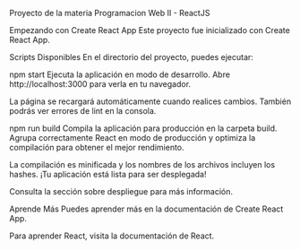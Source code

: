 Proyecto de la materia Programacion Web II - ReactJS


Empezando con Create React App
Este proyecto fue inicializado con Create React App.

Scripts Disponibles
En el directorio del proyecto, puedes ejecutar:

npm start
Ejecuta la aplicación en modo de desarrollo.
Abre http://localhost:3000 para verla en tu navegador.

La página se recargará automáticamente cuando realices cambios.
También podrás ver errores de lint en la consola.

npm run build
Compila la aplicación para producción en la carpeta build.
Agrupa correctamente React en modo de producción y optimiza la compilación para obtener el mejor rendimiento.

La compilación es minificada y los nombres de los archivos incluyen los hashes.
¡Tu aplicación está lista para ser desplegada!

Consulta la sección sobre despliegue para más información.

Aprende Más
Puedes aprender más en la documentación de Create React App.

Para aprender React, visita la documentación de React.
